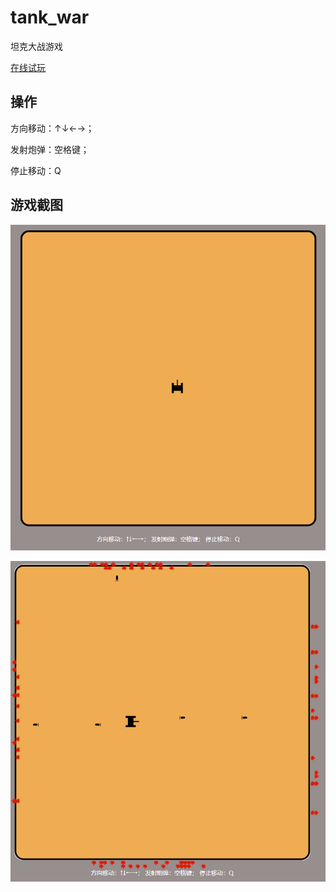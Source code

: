 # tank_war
坦克大战游戏

<a target="__blank" href="http://119.91.211.99/tank_war/">在线试玩</a>

## 操作

方向移动：↑↓←→； 

发射炮弹：空格键； 

停止移动：Q



## 游戏截图

![image-20231201192031726](README.assets/image-20231201192031726.png)

![image-20231201192102988](README.assets/image-20231201192102988.png)

